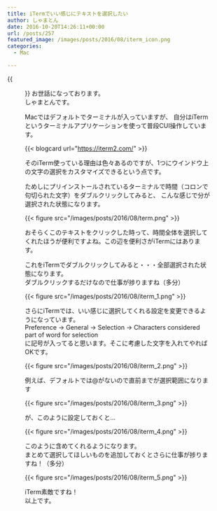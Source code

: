 ```yaml
---
title: iTermでいい感じにテキストを選択したい
author: しゃまとん
date: 2016-10-20T14:26:11+00:00
url: /posts/257
featured_image: /images/posts/2016/08/iterm_icon.png
categories:
  - Mac

---
```


{{<figure src="/images/posts/2016/08/iterm.jpg" class="center">}}
お世話になっております。  
しゃまとんです。

Macではデフォルトでターミナルが入っていますが、
自分はiTermというターミナルアプリケーションを使って普段CUI操作しています。

{{< blogcard url="https://iterm2.com/" >}}

そのiTerm使っている理由は色々あるのですが、1つにウインドウ上の文字の選択をカスタマイズできるという点です。

ためしにプリインストールされているターミナルで時間（コロンで句切られた文字）をダブルクリックしてみると、
こんな感じで分が選択された状態になります。

{{< figure src="/images/posts/2016/08/term.png" >}}

おそらくこのテキストをクリックした時って、時間全体を選択してくれたほうが便利ですよね。この辺を便利さがiTermにはあります。

これをiTermでダブルクリックしてみると・・・全部選択された状態になります。  
ダブルクリックするだけなので仕事が捗りますね（多分）

{{< figure src="/images/posts/2016/08/iterm_1.png" >}}

さらにiTermでは、いい感じに選択してくれる設定を変更できるようになっています。  
Preference → General → Selection → Characters considered part of word for selection  
に記号が入ってると思います。そこに考慮した文字を入れてやればOKです。

{{< figure src="/images/posts/2016/08/iterm_2.png" >}}

例えば、デフォルトでは@がないので直前までが選択範囲になります

{{< figure src="/images/posts/2016/08/iterm_3.png" >}}

が、このように設定しておくと...

{{< figure src="/images/posts/2016/08/iterm_4.png" >}}

このように含めてくれるようになります。  
まとめて選択してほしいものを追加しておくとさらに仕事が捗りますね！（多分）

{{< figure src="/images/posts/2016/08/iterm_5.png" >}}

iTerm素敵ですね！  
以上です。
